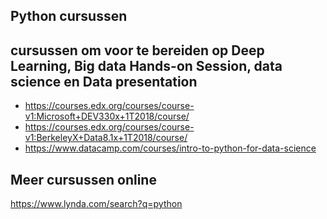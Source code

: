 ## Python cursussen
## cursussen om voor te bereiden op Deep Learning, Big data Hands-on Session, data science en Data presentation 

* https://courses.edx.org/courses/course-v1:Microsoft+DEV330x+1T2018/course/
* https://courses.edx.org/courses/course-v1:BerkeleyX+Data8.1x+1T2018/course/
* https://www.datacamp.com/courses/intro-to-python-for-data-science

## Meer cursussen online
https://www.lynda.com/search?q=python
